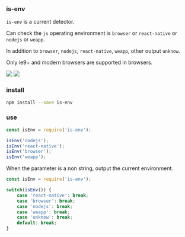 
### is-env
`is-env` is a current detector.

Can check the `js` operating environment is `browser` or `react-native` or `nodejs` or `weapp`.

In addition to `browser`, `nodejs`, `react-native`, `weapp`, other output `unknow`.

Only ie9+ and modern browsers are supported in browsers.


<a href="https://www.npmjs.com/package/is-env"><img src="https://img.shields.io/npm/v/is-env.svg?style=flat-square"></a>
<a href="https://www.npmjs.com/package/is-env"><img src="https://img.shields.io/npm/dm/is-env.svg?style=flat-square"></a>


### install

```bash
npm install --save is-env
```

### use

```js
const isEnv = require('is-env');

isEnv('nodejs');
isEnv('react-native');
isEnv('browser');
isEnv('weapp');
```

When the parameter is a non string, output the current environment.

```js
const isEnv = require('is-env');

switch(isEnv()) {
    case 'react-native': break;
    case 'browser': break;
    case 'nodejs': break;
    case 'weapp': break;
    case 'unknow': break;
    default: break;
}
```


